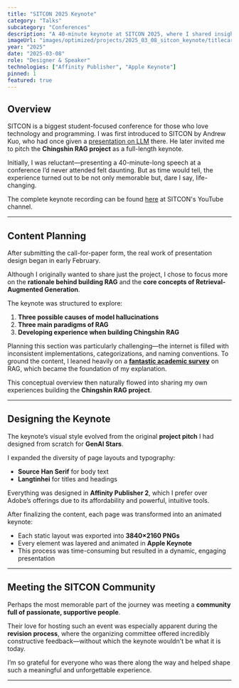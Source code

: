 ```yaml
---
title: "SITCON 2025 Keynote"
category: "Talks"
subcategory: "Conferences"
description: "A 40-minute keynote at SITCON 2025, where I shared insights on Retrieval-Augmented Generation (RAG) and my experience building the Chingshin RAG project."
imageUrl: "images/optimized/projects/2025_03_08_sitcon_keynote/titlecard.webp"
year: "2025"
date: "2025-03-08"
role: "Designer & Speaker"
technologies: ["Affinity Publisher", "Apple Keynote"]
pinned: 1
featured: true
---
```



## Overview

SITCON is a biggest student-focused conference for those who love technology and programming. I was first introduced to SITCON by Andrew Kuo, who had once given a [presentation on LLM](https://www.youtube.com/watch?v=JGgZTngrJB4) there. He later invited me to pitch the **Chingshin RAG project** as a full-length keynote.

Initially, I was reluctant—presenting a 40-minute-long speech at a conference I’d never attended felt daunting. But as time would tell, the experience turned out to be not only memorable but, dare I say, life-changing.

The complete keynote recording can be found [here](https://www.youtube.com/watch?v=ujxlUTXlC04) at SITCON's YouTube channel.

---

## Content Planning

After submitting the call-for-paper form, the real work of presentation design began in early February.

Although I originally wanted to share just the project, I chose to focus more on the **rationale behind building RAG** and the **core concepts of Retrieval-Augmented Generation**.

The keynote was structured to explore:

1. **Three possible causes of model hallucinations**
2. **Three main paradigms of RAG**
3. **Developing experience when building Chingshin RAG**

Planning this section was particularly challenging—the internet is filled with inconsistent implementations, categorizations, and naming conventions. To ground the content, I leaned heavily on a [**fantastic academic survey**](https://arxiv.org/pdf/2312.10997) on RAG, which became the foundation of my explanation.

This conceptual overview then naturally flowed into sharing my own experiences building the **Chingshin RAG project**.

---

## Designing the Keynote

The keynote’s visual style evolved from the original **project pitch** I had designed from scratch for **GenAI Stars**.

I expanded the diversity of page layouts and typography:
- **Source Han Serif** for body text
- **Langtinhei** for titles and headings

Everything was designed in **Affinity Publisher 2**, which I prefer over Adobe’s offerings due to its affordability and powerful, intuitive tools.

After finalizing the content, each page was transformed into an animated keynote:
- Each static layout was exported into **3840×2160 PNGs**
- Every element was layered and animated in **Apple Keynote**
- This process was time-consuming but resulted in a dynamic, engaging presentation

---

## Meeting the SITCON Community

Perhaps the most memorable part of the journey was meeting a **community full of passionate, supportive people**.

Their love for hosting such an event was especially apparent during the **revision process**, where the organizing committee offered incredibly constructive feedback—without which the keynote wouldn't be what it is today.

I’m so grateful for everyone who was there along the way and helped shape such a meaningful and unforgettable experience.

---

